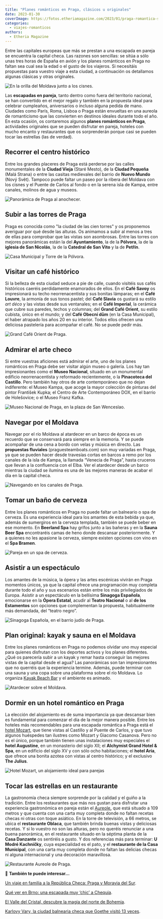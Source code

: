 ```yaml
---
title: "Planes románticos en Praga, clásicos u originales"
date: 2023-01-30
coverImage: https://fotos.etheriamagazine.com/2023/01/praga-romantica-spa-cerveza.jpg
categories: 
  - viajes-romanticos
authors: 
  - Etheria Magazine
---
```


Entre las capitales europeas que más se prestan a una escapada en pareja se encuentra la 
capital checa. Las razones son sencillas: se sitúa a sólo unas tres horas de España en 
avión y los planes románticos en Praga no faltan sea cual sea la edad o el gusto de los 
viajeros. Si necesitáis propuestas para vuestro viaje a esta ciudad, a continuación os 
detallamos algunas clásicas y otras originales. 

![En la orilla del Moldava junto a los cisnes.](https://fotos.etheriamagazine.com/2023/01/praga-romantica.jpg "En la orilla del Moldava junto a los cisnes. © Wellstock")

Las **escapadas en pareja**, tanto dentro como fuera del territorio nacional, se han 
convertido en el mejor regalo y también en la propuesta ideal para celebrar cumpleaños, 
aniversarios o incluso alguna pedida de mano. Ciudades como París, Roma, Lisboa o Praga 
están envueltas en una aureola de romanticismo que las convierten en destinos ideales 
durante todo el año. En esta ocasión, os contaremos algunos **planes románticos en 
Praga**, actividades originales que se pueden disfrutar en pareja, hoteles con mucho 
encanto y restaurantes que os sorprenderán porque casi se pueden tocar las estrellas 
(las de verdad). 

## Recorrer el centro histórico

Entre los grandes placeres de Praga está perderse por las calles monumentales de la 
**Ciudad Vieja** (Staré Mesto), de la **Ciudad Pequeña** (Malá Strana) o entre las 
casitas medievales del barrio de **Nuevo Mundo** (Nový Svět). Tampoco puede faltar un 
paseo por la ribera del Moldava con los cisnes y el Puente de Carlos al fondo o en la 
serena isla de Kampa, entre canales, molinos de agua y museos. 

![Panorámica de Praga al anochecer.](https://fotos.etheriamagazine.com/2023/01/praga-romantica-puentes.jpg "Panorámica de Praga al anochecer.")

## Subir a las torres de Praga

Praga es conocida como "la ciudad de las cien torres" y os proponemos averiguar por qué 
desde las alturas. Os animamos a subir al menos a tres de ellas para comprobar que las 
vistas son asombrosas. Entre las torres con mejores panorámicas están la del 
**Ayuntamiento**, la de la **Pólvora**, la de la **iglesia de San Nicolás**, la de la 
**Catedral de San Vito** y la de **Petřín**. 

![Casa Municipal y Torre de la Pólvora.](https://fotos.etheriamagazine.com/2023/01/praga-romantica-Casa-Municipal.jpg "Torre de la Pólvora y la Casa Municipal que alberga un bellísimo restaurante art nouveau.")

## Visitar un café histórico

Si la belleza de esta ciudad seduce a pie de calle, cuando visitéis sus cafés históricos 
caeréis perdidamente enamorados de ellos. En el **Café Savoy** os impresionará su techo 
neorrenacentista y sus bonitas lámparas; en el **Café Louvre**, la armonía de sus tonos 
pastel; del **Café Slavia** os gustará su estilo _art déco_ y las vistas desde sus 
ventanales; en el **Café Imperial**, la cerámica que cubre sus paredes, techos y 
columnas; del **Grand Café Orient**, su estilo cubista, único en el mundo; y del **Café 
Obecní dům** (en la Casa Municipal), el haber atrapado los años 20 en su interior. Todos 
ellos ofrecen una deliciosa pastelería para acompañar el café. No se puede pedir más. 

![Grand Café Orient de Praga.](https://fotos.etheriamagazine.com/2023/01/grand-cafe-orient-praga.jpg "© Grand Café Orient de Praga.")

## Admirar el arte checo

Si entre vuestras aficiones está admirar el arte, uno de los planes románticos en Praga 
debe ser visitar algún museo o galería. Los hay tan impresionantes como el **Museo 
Nacional**, situado en un monumental edificio neorrenacentista y reformado 
recientemente, o la **Pinacoteca del Castillo**. Pero también hay otros de arte 
contemporáneo que no dejan indiferente: el Museo Kampa, que acoge la mayor colección de 
pinturas del pintor František Kupka; el Centro de Arte Contemporáneo DOX, en el barrio 
de Holešovice; o el Museo Franz Kafka. 

![Museo Nacional de Praga, en la plaza de San Wenceslao.](https://fotos.etheriamagazine.com/2023/01/museo-nacional-praga.jpg "Museo Nacional de Praga, en la plaza de San Wenceslao. © Kadagan/Shutterstock.com")

## Navegar por el Moldava

Navegar por el río Moldava al atardecer en un barco de época es un recuerdo que se 
conservará para siempre en la memoria. Y se puede acompañar de una cena a bordo con 
velas y música en directo. Las **propuestas fluviales** (praguesteamboats.com) son muy 
variadas en Praga, ya que se pueden hacer desde travesías cortas en barcos a remo por 
los canales de la isla de Kampa, la llamada “Venecia de Praga”, hasta cruceros que 
llevan a la confluencia con el Elba. Ver el atardecer desde un barco mientras la ciudad 
se ilumina es una de las mejores maneras de acabar el día en la capital checa. 

![Navegando en los canales de Praga.](https://fotos.etheriamagazine.com/2023/01/Praga-romantica-crucero.jpg "Navegando en los canales de Praga.")

## Tomar un baño de cerveza

Entre los planes románticos en Praga no puede faltar un balneario o spa de cerveza. Es 
una experiencia ideal para los amantes de esta bebida ya que, además de sumergiros en la 
cerveza templada, también se puede beber en ese momento. En **Beerland Spa** hay grifos 
junto a las bañeras y en la **Sauna Beer Spa** encontraréis camas de heno donde 
descansar posteriormente. Y a quienes no les apasione la cerveza, siempre existen 
opciones con vino en el **Spa Bramen**. 

![Pareja en un spa de cerveza.](https://fotos.etheriamagazine.com/2023/01/praga-romantica-spa-cerveza.jpg "Pareja en un spa de cerveza. © David Marvan")

## Asistir a un espectáculo

Los amantes de la música, la ópera y las artes escénicas vivirán en Praga momentos 
únicos, ya que la capital ofrece una programación muy completa durante todo el año y sus 
escenarios están entre los más privilegiados de Europa. Asistir a un espectáculo en la 
bellísima **Sinagoga Española**, emocionarse en la **Ópera Estatal**, acudir al **Teatro 
Nacional** o al **de los Estamentos** son opciones que complementan la propuesta, 
habitualmente más demandada, del “teatro negro”. 

![Sinagoga Española, en el barrio judío de Praga.](https://fotos.etheriamagazine.com/2023/01/praga-sinagoga-espanola.jpg "Sinagoga Española, en el barrio judío de Praga. © Libor Sváček")

## Plan original: kayak y sauna en el Moldava

Entre los planes románticos en Praga no podemos olvidar uno muy especial para quienes 
disfrutan con los deportes activos y los planes diferentes. ¿Qué os parecería subir a un 
kayak y remar hasta conseguir las mejores vistas de la capital desde el agua? Las 
panorámicas son tan impresionantes que no querréis que la experiencia termine. Además, 
puede terminar con una sauna y una copa sobre una plataforma sobre el río Moldava. Lo 
organiza [Kayak Beach Bar](https://www.kayakbeachbar.cz/en/) y el ambiente es animado. 

![Atardecer sobre el Moldava.](https://fotos.etheriamagazine.com/2023/01/crucero-navegar-praga.jpg "Atardecer sobre el Moldava.")

## Dormir en un hotel romántico en Praga

La elección del alojamiento es de suma importancia ya que descansar bien es fundamental 
para comenzar el día de la mejor manera posible. Entre los hoteles más recomendables 
para una escapada romántica a Praga está el [hotel Mozart](https://www.themozart.com/), 
que tiene vistas al Castillo y al Puente de Carlos, y que tuvo algunos huéspedes tan 
ilustres como Mozart y Giacomo Casanova. Pero no es el único, porque también tienen unas 
instalaciones muy especiales el **hotel Augustine**, en un monasterio del siglo XII; el 
**Alchymist Grand Hotel & Spa**, en un edificio del siglo XV y con sólo ocho 
habitaciones; el **hotel Aria**, que ofrece una bonita azotea con vistas al centro 
histórico; y el exclusivo **The Julius**. 

![Hotel Mozart, un alojamiento ideal para parejas](https://fotos.etheriamagazine.com/2023/01/praga-romantica-hotel-mozart.jpg "Suite del © Hotel Mozart, uno de los más románticos de Praga.")

## Tocar las estrellas en un restaurante

La gastronomía checa siempre sorprende por la calidad y el guiño a la tradición. Entre 
los restaurantes que más nos gustan para disfrutar una experiencia gastronómica en 
pareja están el [Aureole](https://aureole.cz/)**,** que está situado a 109 metros y que 
cuenta con una carta muy completa donde no faltan recetas checas ni otras con toque 
asiático. En la torre de televisión, a 66 metros, se ubica el **restaurante Oblaca**, 
que también brinda buenas vistas y deliciosas recetas. Y si lo vuestro no son las 
alturas, pero no queréis renunciar a una buena panorámica, en el restaurante situado en 
la séptima planta de la **Casa Danzante** os sentiréis a gusto. Y dos referencias más 
para terminar: **U Modré Kachničky**, cuya especialidad es el pato, y el **restaurante 
de la Casa Municipal**, con una carta muy completa donde no faltan las delicias checas 
ni alguna internacional y una decoración maravillosa. 

![Restaurante Aureole de Praga.](https://fotos.etheriamagazine.com/2023/01/restaurante-aureole-praga.jpg "© Restaurante Aureole de Praga.")

📌 **También te puede interesar...** 

[Un viaje en familia a la República Checa: Praga y Moravia del 
Sur](https://etheriamagazine.com/2019/05/07/viaje-en-familia-moravia-del-sur-praga-republica-checa/). 

[Qué ver en Brno: una escapada muy ‘chic’ a 
Chequia](https://etheriamagazine.com/2022/08/26/que-ver-brno-chequia/). 

[El Valle del Cristal, descubre la magia del norte de 
Bohemia](https://etheriamagazine.com/2023/01/09/valle-cristal-republica-checa/). 

[Karlovy Vary, la ciudad balnearia checa que Goethe visitó 13 
veces](https://etheriamagazine.com/2021/12/09/que-ver-en-karlovy-vary-la-ciudad-balnearia-checa/).
